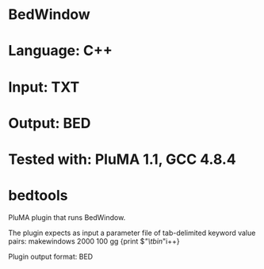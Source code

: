 # BedWindow
# Language: C++
# Input: TXT
# Output: BED
# Tested with: PluMA 1.1, GCC 4.8.4
# bedtools

PluMA plugin that runs BedWindow.

The plugin expects as input a parameter file of tab-delimited keyword value pairs: 
makewindows
2000
100
gg
{print $_"\tbin_"i++}

Plugin output format: BED
